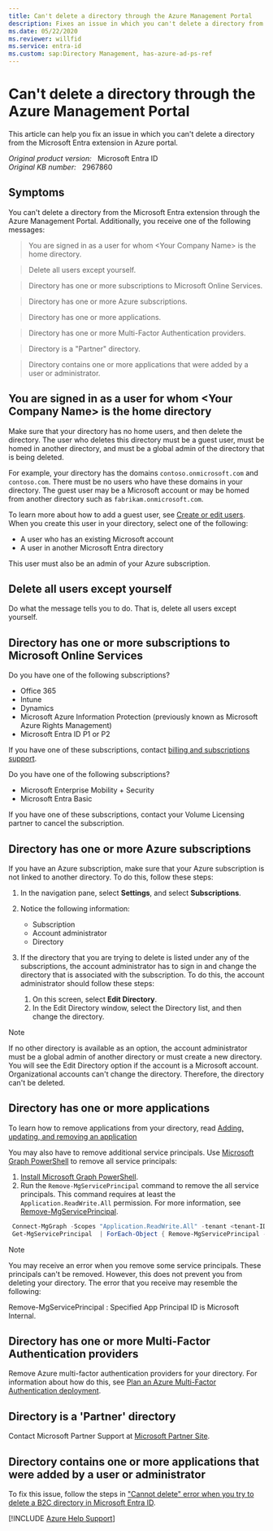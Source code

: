 ```yaml
---
title: Can't delete a directory through the Azure Management Portal
description: Fixes an issue in which you can't delete a directory from the Microsoft Entra extension.
ms.date: 05/22/2020
ms.reviewer: willfid
ms.service: entra-id
ms.custom: sap:Directory Management, has-azure-ad-ps-ref
---
```

# Can't delete a directory through the Azure Management Portal

This article can help you fix an issue in which you can't delete a directory from the Microsoft Entra extension in Azure portal.

_Original product version:_ &nbsp; Microsoft Entra ID  
_Original KB number:_ &nbsp; 2967860

## Symptoms

You can't delete a directory from the Microsoft Entra extension through the Azure Management Portal. Additionally, you receive one of the following messages:

> You are signed in as a user for whom \<Your Company Name> is the home directory.
  
> Delete all users except yourself.  

> Directory has one or more subscriptions to Microsoft Online Services.

> Directory has one or more Azure subscriptions.  

> Directory has one or more applications.  

> Directory has one or more Multi-Factor Authentication providers.  

> Directory is a "Partner" directory.  

> Directory contains one or more applications that were added by a user or administrator.  

## You are signed in as a user for whom \<Your Company Name> is the home directory

Make sure that your directory has no home users, and then delete the directory. The user who deletes this directory must be a guest user, must be homed in another directory, and must be a global admin of the directory that is being deleted.

For example, your directory has the domains `contoso.onmicrosoft.com` and `contoso.com`. There must be no users who have these domains in your directory. The guest user may be a Microsoft account or may be homed from another directory such as `fabrikam.onmicrosoft.com`.

To learn more about how to add a guest user, see [Create or edit users](/previous-versions/azure/hh967632(v=azure.100)). When you create this user in your directory, select one of the following:

- A user who has an existing Microsoft account
- A user in another Microsoft Entra directory

This user must also be an admin of your Azure subscription.

## Delete all users except yourself

Do what the message tells you to do. That is, delete all users except yourself.

## Directory has one or more subscriptions to Microsoft Online Services

Do you have one of the following subscriptions?

- Office 365
- Intune
- Dynamics
- Microsoft Azure Information Protection (previously known as Microsoft Azure Rights Management)
- Microsoft Entra ID P1 or P2

If you have one of these subscriptions, contact [billing and subscriptions support](https://support.office.com/).

Do you have one of the following subscriptions?

- Microsoft Enterprise Mobility + Security
- Microsoft Entra Basic

If you have one of these subscriptions, contact your Volume Licensing partner to cancel the subscription.

## Directory has one or more Azure subscriptions

If you have an Azure subscription, make sure that your Azure subscription is not linked to another directory. To do this, follow these steps:

1. In the navigation pane, select **Settings**, and select **Subscriptions**.
2. Notice the following information:

    - Subscription
    - Account administrator
    - Directory
3. If the directory that you are trying to delete is listed under any of the subscriptions, the account administrator has to sign in and change the directory that is associated with the subscription. To do this, the account administrator should follow these steps:

    1. On this screen, select **Edit Directory**.
    2. In the Edit Directory window, select the Directory list, and then change the directory.

  > [!NOTE]
  > If no other directory is available as an option, the account administrator must be a global admin of another directory or must create a new directory. You will see the Edit Directory option if the account is a Microsoft account. Organizational accounts can't change the directory. Therefore, the directory can't be deleted.

## Directory has one or more applications

To learn how to remove applications from your directory, read [Adding, updating, and removing an application](/azure/active-directory/develop/quickstart-register-app)

You may also have to remove additional service principals. Use [Microsoft Graph PowerShell](/powershell/microsoftgraph/installation) to remove all service principals:

1. [Install Microsoft Graph PowerShell](/powershell/microsoftgraph/installation).
2. Run the `Remove-MgServicePrincipal` command to remove the all service principals. This command requires at least the `Application.ReadWrite.All` permission. For more information, see [Remove-MgServicePrincipal](/powershell/module/microsoft.graph.applications/remove-mgserviceprincipal?view=graph-powershell-1.0).

  ```powershell
   Connect-MgGraph -Scopes "Application.ReadWrite.All" -tenant <tenant-ID>
   Get-MgServicePrincipal  | ForEach-Object { Remove-MgServicePrincipal -ServicePrincipalId $_.Id }
  ```

  > [!NOTE]
  > You may receive an error when you remove some service principals. These principals can't be removed. However, this does not prevent you from deleting your directory. The error that you receive may resemble the following:
  >
  > Remove-MgServicePrincipal : Specified App Principal ID is Microsoft Internal.

## Directory has one or more Multi-Factor Authentication providers

Remove Azure multi-factor authentication providers for your directory. For information about how do this, see [Plan an Azure Multi-Factor Authentication deployment](/azure/active-directory/authentication/howto-mfa-getstarted).

## Directory is a 'Partner' directory

Contact Microsoft Partner Support at [Microsoft Partner Site](https://partner.microsoft.com).

## Directory contains one or more applications that were added by a user or administrator

To fix this issue, follow the steps in ["Cannot delete" error when you try to delete a B2C directory in Microsoft Entra ID](https://support.microsoft.com/help/3112170).

[!INCLUDE [Azure Help Support](../../../includes/azure-help-support.md)]
